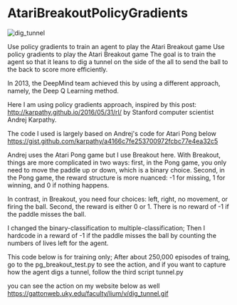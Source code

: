 # AtariBreakoutPolicyGradients
![dig_tunnel](https://user-images.githubusercontent.com/50116107/132134465-a45448b8-120e-4928-8901-9d2ec6a54afb.gif)

Use policy gradients to train an agent to play the Atari Breakout game
Use policy gradients to play the Atari Breakout game
The goal is to train the agent so that it leans to dig a tunnel on the side
of the all to send the ball to the back to score more efficiently.

In 2013, the DeepMind team achieved this by using a different approach, namely,
the Deep Q Learning method. 

Here I am using policy gradients approach, inspired by this post:
http://karpathy.github.io/2016/05/31/rl/
by Stanford computer scientist Andrej Karpathy.

The code I used is largely based on Andrej's code for Atari Pong below
https://gist.github.com/karpathy/a4166c7fe253700972fcbc77e4ea32c5

Andrej uses the Atari Pong game but I use Breakout here. 
With Breakout, things are more complicated in two ways: 
first, in the Pong game, you only need to move the 
paddle up or down, which is a binary choice. Second, in the Pong game,
the reward structure is more nuanced: -1 for missing,
1 for winning, and 0 if nothing happens. 

In contrast, in Breakout, you need four choices: left, right, no movement, 
or firing the ball. Second, the reward is either 0 or 1. There is no reward
of -1 if the paddle misses the ball.

I changed the binary-classification to multiple-classification; 
Then I hardcode in a reward of -1 if the paddle misses the ball by counting 
the numbers of lives left for the agent. 

This code below is for training only;
After about 250,000 episodes of traing, go to the pg_breakout_test.py to see 
the action, and if you want to capture how the agent digs a tunnel, follow the 
third script tunnel.py

you can see the action on my website below as well
https://gattonweb.uky.edu/faculty/lium/v/dig_tunnel.gif
 
